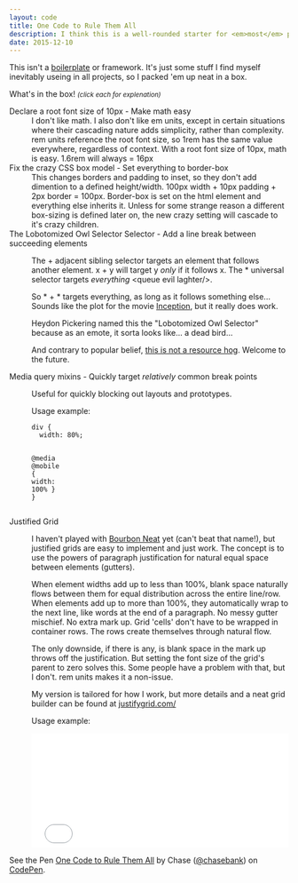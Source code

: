 ```yaml
---
layout: code
title: One Code to Rule Them All
description: I think this is a well-rounded starter for <em>most</em> projects.
date: 2015-12-10
---
```


This isn't a [boilerplate](https://html5boilerplate.com/) or framework. It's just some stuff I find myself inevitably useing in all projects, so I packed 'em up neat in a box.

<p class="example">What's in the box! <small><em>(click each for explenation)</em></small></p>

<dl>
  <dt>Declare a root font size of 10px - Make math easy</dt>
  <dd>I don't like math. I also don't like em units, except in certain situations where their cascading nature adds simplicity, rather than complexity. rem units reference the root font size, so 1rem has the same value everywhere, regardless of context. With a root font size of 10px, math is easy. 1.6rem will always = 16px</dd>

  <dt>Fix the crazy CSS box model - Set everything to border-box</dt>
  <dd>This changes borders and padding to inset, so they don't add dimention to a defined height/width. 100px width + 10px padding + 2px border = 100px. Border-box is set on the html element and everything else inherits it. Unless for some strange reason a different box-sizing is defined later on, the new crazy setting will cascade to it's crazy children.</dd>

  <dt>The Lobotomized Owl Selector Selector - Add a line break between succeeding elements</dt>
  <dd><p>The + adjacent sibling selector targets an element that follows another element. x + y will target y <em>only</em> if it follows x. The * universal selector targets <em>everything</em> &lt;queue evil laghter/&gt;.</p>

<p>So * + * targets everything, as long as it follows something else... Sounds like the plot for the movie <a href="https://www.youtube.com/watch?v=V3-a58Wt2tk">Inception</a>, but it really does work.</p>

<p>Heydon Pickering named this the "Lobotomized Owl Selector" because as an emote, it sorta looks like... a dead bird...</p>

<p>And contrary to popular belief, <a href="http://alistapart.com/article/axiomatic-css-and-lobotomized-owls" title="A List Apart - Axiomatic CSS and Lobotomized Owls" target="_blank">this is not a resource hog</a>. Welcome to the future.</p></dd>

  <dt>Media query mixins - Quickly target <em>relatively</em> common break points</dt>
  <dd><p>Useful for quickly blocking out layouts and prototypes.</p>
  <p class="example">Usage example:</p>

<div class="highlight"><pre><code class="language-css" data-lang="css"><span class="nt">div</span> <span class="p">{</span>
  <span class="k">width</span><span class="o">:</span> <span class="m">80%</span><span class="p">;</span>

  <span class="o">@</span><span class="n">media</span> <span class="o">@</span><span class="n">mobile</span> <span class="err">{</span> <span class="k">width</span><span class="o">:</span> <span class="m">100%</span> <span class="p">}</span>
<span class="err">}</span></code></pre></div>
</dd>

  <dt>Justified Grid</dt>
  <dd><p>I haven't played with <a href="http://neat.bourbon.io/">Bourbon Neat</a> yet (can't beat that name!), but justified grids are easy to implement and just work. The concept is to use the powers of paragraph justification for natural equal space between elements (gutters).</p>
  <p>When element widths add up to less than 100%, blank space naturally flows between them for equal distribution across the entire line/row. When elements add up to more than 100%, they automatically wrap to the next line, like words at the end of a paragraph. No messy gutter mischief. No extra mark up. Grid 'cells' don't have to be wrapped in container rows. The rows create themselves through natural flow.</p>
  <p>The only downside, if there is any, is blank space in the mark up throws off the justification. But setting the font size of the grid's parent to zero solves this. Some people have a problem with that, but I don't. rem units makes it a non-issue.</p>
  <p>My version is tailored for how I work, but more details and a neat grid builder can be found at <a href="http://justifygrid.com/">justifygrid.com/</a></p>
  <p class="example">Usage example:</p>
<div><iframe id="cp_embed_5606ffef961c31272d33e1fa93e0cbfb" src="//codepen.io/chasebank/embed/5606ffef961c31272d33e1fa93e0cbfb?height=206&amp;theme-id=21051&amp;slug-hash=5606ffef961c31272d33e1fa93e0cbfb&amp;default-tab=css&amp;user=chasebank" scrolling="no" frameborder="0" height="206" allowtransparency="true" allowfullscreen="true" name="CodePen Embed" title="CodePen Embed" class="cp_embed_iframe undefined" style="width: 100%; overflow: hidden;"></iframe></div>
</dd>
</dl>

<p data-height="568" data-theme-id="21051" data-slug-hash="bb90a9c7817321dde8cae6c6de93185f" data-default-tab="css" data-user="chasebank" class='codepen'>See the Pen <a href='http://codepen.io/chasebank/pen/bb90a9c7817321dde8cae6c6de93185f/'>One Code to Rule Them All</a> by Chase (<a href='http://codepen.io/chasebank'>@chasebank</a>) on <a href='http://codepen.io'>CodePen</a>.</p>
<script async src="//assets.codepen.io/assets/embed/ei.js"> </script>
